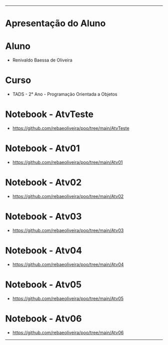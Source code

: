 <hr>

# Apresentação do Aluno

# Aluno
+ Renivaldo Baessa de Oliveira

# Curso
+ TADS - 2° Ano - Programação Orientada a Objetos

# Notebook - AtvTeste
+ https://github.com/rebaeoliveira/poo/tree/main/AtvTeste

# Notebook - Atv01
+ https://github.com/rebaeoliveira/poo/tree/main/Atv01

# Notebook - Atv02
+ https://github.com/rebaeoliveira/poo/tree/main/Atv02

# Notebook - Atv03
+ https://github.com/rebaeoliveira/poo/tree/main/Atv03

# Notebook - Atv04
+ https://github.com/rebaeoliveira/poo/tree/main/Atv04

# Notebook - Atv05
+ https://github.com/rebaeoliveira/poo/tree/main/Atv05

# Notebook - Atv06
+ https://github.com/rebaeoliveira/poo/tree/main/Atv06

<hr>
